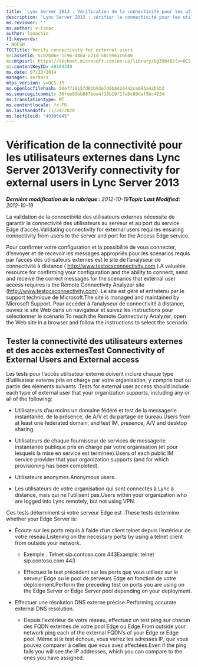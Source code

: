 ```yaml
---
title: 'Lync Server 2013 : Vérification de la connectivité pour les utilisateurs externes'
description: 'Lync Server 2013 : vérifier la connectivité pour les utilisateurs externes.'
ms.reviewer: ''
ms.author: v-lanac
author: lanachin
f1.keywords:
- NOCSH
TOCTitle: Verify connectivity for external users
ms:assetid: 5c02bd6e-1c96-448a-a21d-58c9961c6640
ms:mtpsurl: https://technet.microsoft.com/en-us/library/Gg398402(v=OCS.15)
ms:contentKeyID: 48184249
ms.date: 07/23/2014
manager: serdars
mtps_version: v=OCS.15
ms.openlocfilehash: 50ef728157d01b93e7d0b8420442ce083a42b5b2
ms.sourcegitcommit: 36fee89bb887bea4f18b19f17a8c69daf5bc423d
ms.translationtype: MT
ms.contentlocale: fr-FR
ms.lasthandoff: 11/24/2020
ms.locfileid: "49395045"
---
```

# <a name="verify-connectivity-for-external-users-in-lync-server-2013"></a><span data-ttu-id="e4e90-103">Vérification de la connectivité pour les utilisateurs externes dans Lync Server 2013</span><span class="sxs-lookup"><span data-stu-id="e4e90-103">Verify connectivity for external users in Lync Server 2013</span></span>

<div data-xmlns="http://www.w3.org/1999/xhtml">

<div class="topic" data-xmlns="http://www.w3.org/1999/xhtml" data-msxsl="urn:schemas-microsoft-com:xslt" data-cs="https://msdn.microsoft.com/">

<div data-asp="https://msdn2.microsoft.com/asp">



</div>

<div id="mainSection">

<div id="mainBody"><span data-ttu-id="e4e90-104">

<span> </span></span><span class="sxs-lookup"><span data-stu-id="e4e90-104">

<span> </span></span></span>

<span data-ttu-id="e4e90-105">_**Dernière modification de la rubrique :** 2012-10-19_</span><span class="sxs-lookup"><span data-stu-id="e4e90-105">_**Topic Last Modified:** 2012-10-19_</span></span>

<span data-ttu-id="e4e90-106">La validation de la connectivité des utilisateurs externes nécessite de garantir la connectivité des utilisateurs au serveur et au port du service Edge d’accès.</span><span class="sxs-lookup"><span data-stu-id="e4e90-106">Validating connectivity for external users requires ensuring connectivity from users to the server and port for the Access Edge service.</span></span>

<span data-ttu-id="e4e90-107">Pour confirmer votre configuration et la possibilité de vous connecter, d’envoyer et de recevoir les messages appropriés pour les scénarios requis par l’accès des utilisateurs externes est le site de l’analyseur de connectivité à distance ( <http://www.testocsconnectivity.com> ).</span><span class="sxs-lookup"><span data-stu-id="e4e90-107">A valuable resource for confirming your configuration and the ability to connect, send and receive the correct messages for the scenarios that external user access requires is the Remote Connectivity Analyzer site (<http://www.testocsconnectivity.com>).</span></span> <span data-ttu-id="e4e90-108">Le site est géré et entretenu par le support technique de Microsoft.</span><span class="sxs-lookup"><span data-stu-id="e4e90-108">The site is managed and maintained by Microsoft Support.</span></span> <span data-ttu-id="e4e90-109">Pour accéder à l’analyseur de connectivité à distance, ouvrez le site Web dans un navigateur et suivez les instructions pour sélectionner le scénario.</span><span class="sxs-lookup"><span data-stu-id="e4e90-109">To reach the Remote Connectivity Analyzer, open the Web site in a browser and follow the instructions to select the scenario.</span></span>

<div>

## <a name="test-connectivity-of-external-users-and-external-access"></a><span data-ttu-id="e4e90-110">Tester la connectivité des utilisateurs externes et des accès externes</span><span class="sxs-lookup"><span data-stu-id="e4e90-110">Test Connectivity of External Users and External access</span></span>

<span data-ttu-id="e4e90-111">Les tests pour l’accès utilisateur externe doivent inclure chaque type d’utilisateur externe pris en charge par votre organisation, y compris tout ou partie des éléments suivants :</span><span class="sxs-lookup"><span data-stu-id="e4e90-111">Tests for external user access should include each type of external user that your organization supports, including any or all of the following:</span></span>

  - <span data-ttu-id="e4e90-112">Utilisateurs d’au moins un domaine fédéré et test de la messagerie instantanée, de la présence, de A/V et du partage de bureau.</span><span class="sxs-lookup"><span data-stu-id="e4e90-112">Users from at least one federated domain, and test IM, presence, A/V and desktop sharing.</span></span>

  - <span data-ttu-id="e4e90-113">Utilisateurs de chaque fournisseur de services de messagerie instantanée publique pris en charge par votre organisation (et pour lesquels la mise en service est terminée).</span><span class="sxs-lookup"><span data-stu-id="e4e90-113">Users of each public IM service provider that your organization supports (and for which provisioning has been completed).</span></span>

  - <span data-ttu-id="e4e90-114">Utilisateurs anonymes.</span><span class="sxs-lookup"><span data-stu-id="e4e90-114">Anonymous users.</span></span>

  - <span data-ttu-id="e4e90-115">Les utilisateurs de votre organisation qui sont connectés à Lync à distance, mais qui ne l’utilisent pas.</span><span class="sxs-lookup"><span data-stu-id="e4e90-115">Users within your organization who are logged into Lync remotely, but not using VPN.</span></span>

<span data-ttu-id="e4e90-116">Ces tests déterminent si votre serveur Edge est :</span><span class="sxs-lookup"><span data-stu-id="e4e90-116">These tests determine whether your Edge Server is:</span></span>

  - <span data-ttu-id="e4e90-117">Écoute sur les ports requis à l’aide d’un client telnet depuis l’extérieur de votre réseau.</span><span class="sxs-lookup"><span data-stu-id="e4e90-117">Listening on the necessary ports by using a telnet client from outside your network.</span></span>
    
      - <span data-ttu-id="e4e90-118">Exemple : Telnet sip.contoso.com 443</span><span class="sxs-lookup"><span data-stu-id="e4e90-118">Example: telnet sip.contoso.com 443</span></span>
    
      - <span data-ttu-id="e4e90-119">Effectuez le test précédent sur les ports que vous utilisez sur le serveur Edge ou le pool de serveurs Edge en fonction de votre déploiement.</span><span class="sxs-lookup"><span data-stu-id="e4e90-119">Perform the preceding test on ports you are using on the Edge Server or Edge Server pool depending on your deployment.</span></span>

  - <span data-ttu-id="e4e90-120">Effectuer une résolution DNS externe précise.</span><span class="sxs-lookup"><span data-stu-id="e4e90-120">Performing accurate external DNS resolution.</span></span>
    
      - <span data-ttu-id="e4e90-121">Depuis l’extérieur de votre réseau, effectuez un test ping sur chacun des FQDN externes de votre pool Edge ou Edge.</span><span class="sxs-lookup"><span data-stu-id="e4e90-121">From outside your network ping each of the external FQDN’s of your Edge or Edge pool.</span></span> <span data-ttu-id="e4e90-122">Même si le test échoue, vous verrez les adresses IP, que vous pouvez comparer à celles que vous avez affectées.</span><span class="sxs-lookup"><span data-stu-id="e4e90-122">Even if the ping fails you will see the IP addresses, which you can compare to the ones you have assigned.</span></span>

<span data-ttu-id="e4e90-123"></div>

</div>

<span> </span>

</div>

</div>

</span><span class="sxs-lookup"><span data-stu-id="e4e90-123"></div>

</div>

<span> </span>

</div>

</div>

</span></span></div>

